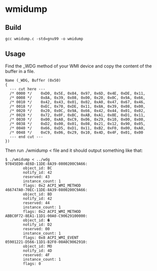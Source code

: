 # wmidump

## Build

    gcc wmidump.c -std=gnu99 -o wmidump

## Usage

Find the _WDG method of your WMI device and copy the content of the
buffer in a file.

    Name (_WDG, Buffer (0x50)
    {
      --- cut here ---
      /* 0000 */    0xD0, 0x5E, 0x84, 0x97, 0x6D, 0x4E, 0xDE, 0x11, 
      /* 0008 */    0x8A, 0x39, 0x08, 0x00, 0x20, 0x0C, 0x9A, 0x66, 
      /* 0010 */    0x42, 0x43, 0x01, 0x02, 0xA0, 0x47, 0x67, 0x46, 
      /* 0018 */    0xEC, 0x70, 0xDE, 0x11, 0x8A, 0x39, 0x08, 0x00, 
      /* 0020 */    0x20, 0x0C, 0x9A, 0x66, 0x42, 0x44, 0x01, 0x02, 
      /* 0028 */    0x72, 0x0F, 0xBC, 0xAB, 0xA1, 0x8E, 0xD1, 0x11, 
      /* 0030 */    0x00, 0xA0, 0xC9, 0x06, 0x29, 0x10, 0x00, 0x00, 
      /* 0038 */    0xD2, 0x00, 0x01, 0x08, 0x21, 0x12, 0x90, 0x05, 
      /* 0040 */    0x66, 0xD5, 0xD1, 0x11, 0xB2, 0xF0, 0x00, 0xA0, 
      /* 0048 */    0xC9, 0x06, 0x29, 0x10, 0x4D, 0x4F, 0x01, 0x00
      --- end cut ---
    })

Then run ./wmidump < file and it should output something like that:

    $ ./wmidump < ../wdg
    97845ED0-4E6D-11DE-8A39-0800200C9A66:
            object_id: BC
            notify_id: 42
            reserved: 43
            instance_count: 1
            flags: 0x2 ACPI_WMI_METHOD 
    466747A0-70EC-11DE-8A39-0800200C9A66:
            object_id: BD
            notify_id: 42
            reserved: 44
            instance_count: 1
            flags: 0x2 ACPI_WMI_METHOD 
    ABBC0F72-8EA1-11D1-00A0-C90629100000:
            object_id: �
            notify_id: D2
            reserved: 00
            instance_count: 1
            flags: 0x8 ACPI_WMI_EVENT 
    05901221-D566-11D1-B2F0-00A0C9062910:
            object_id: MO
            notify_id: 4D
            reserved: 4F
            instance_count: 1
            flags: 0
